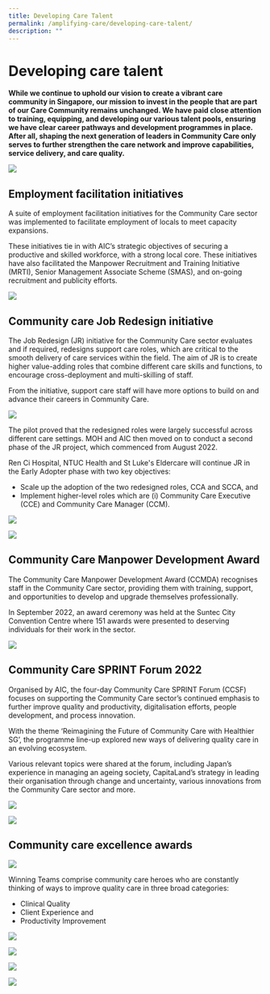 ```yaml
---
title: Developing Care Talent
permalink: /amplifying-care/developing-care-talent/
description: ""
---
```

# Developing care talent
**While we continue to uphold our vision to create a vibrant care community in Singapore, our mission to invest in the people that are part of our Care Community remains unchanged. We have paid close attention to training, equipping, and developing our various talent pools, ensuring we have clear career pathways and development programmes in place. After all, shaping the next generation of leaders in Community Care only serves to further strengthen the care network and improve capabilities, service delivery, and care quality.**

![](/images/developing-care-talent.png)

## Employment facilitation initiatives

A suite of employment facilitation initiatives for the Community Care sector was implemented to facilitate employment of locals to meet capacity expansions. 

These initiatives tie in with AIC’s strategic objectives of securing a productive and skilled workforce, with a strong local core. These initiatives have also facilitated the Manpower Recruitment and Training Initiative (MRTI), Senior Management Associate Scheme (SMAS), and on-going recruitment and publicity efforts.

![](/images/1300-locals-60-pmets.png)

## Community care Job Redesign initiative
The Job Redesign (JR) initiative for the Community Care sector evaluates and if required, redesigns support care roles, which are critical to the smooth delivery of care services within the field. The aim of JR is to create higher value-adding roles that combine different care skills and functions, to encourage cross-deployment and multi-skilling of staff. 

From the initiative, support care staff will have more options to build on and advance their careers in Community Care.

![](/images/four-community-care-providers.png)

The pilot proved that the redesigned roles were largely successful across different care settings. MOH and AIC then moved on to conduct a second phase of the JR project, which commenced from August 2022.  

Ren Ci Hospital, NTUC Health and St Luke's Eldercare will continue JR in the Early Adopter phase with two key objectives:
* Scale up the adoption of the two redesigned roles, CCA and SCCA, and
* Implement higher-level roles which are (i) Community Care Executive (CCE) and Community Care Manager (CCM).  

![](/images/novermber-2022.png)

![](/images/7-ccos-316-trained-ccas.png)

## Community Care Manpower Development Award
The Community Care Manpower Development Award (CCMDA) recognises staff in the Community Care sector, providing them with training, support, and opportunities to develop and upgrade themselves professionally. 
 
In September 2022, an award ceremony was held at the Suntec City Convention Centre where 151 awards were presented to deserving individuals for their work in the sector. 

![](/images/ms-jenny-ang.png)

## Community Care SPRINT Forum 2022
Organised by AIC, the four-day Community Care SPRINT Forum (CCSF) focuses on supporting the Community Care sector’s continued emphasis to further improve quality and productivity, digitalisation efforts, people development, and process innovation. 

With the theme ‘Reimagining the Future of Community Care with Healthier SG’, the programme line-up explored new ways of delivering quality care in an evolving ecosystem.  
 
Various relevant topics were shared at the forum, including Japan’s experience in managing an ageing society, CapitaLand’s strategy in leading their organisation through change and uncertainty, various innovations from the Community Care sector and more.

![](/images/community-care.png)

![](/images/1700-attendees-20-sppeakers.png)

## Community care excellence awards
![](/images/community-care-excellence-awards-2.png)

Winning Teams comprise community care heroes who are constantly thinking of ways to improve quality care in three broad categories:  
* Clinical Quality   
* Client Experience and  
* Productivity Improvement

![](/images/ccea-award-30-ccos.png)

![](/images/mr-james-ganesan.png)

![](/images/dover-park-hospice.png)

![](/images/dover-park-hospice-telemedicine-services.png)